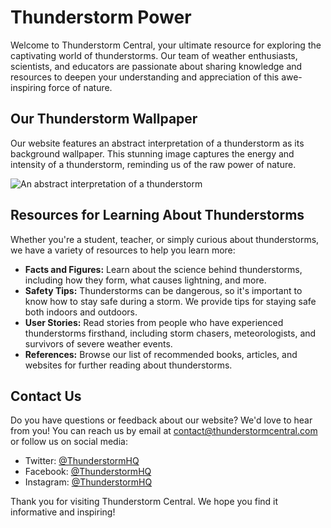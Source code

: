 <!--font:Montserrat-->

# Thunderstorm Power

Welcome to Thunderstorm Central, your ultimate resource for exploring the captivating world of thunderstorms. Our team of weather enthusiasts, scientists, and educators are passionate about sharing knowledge and resources to deepen your understanding and appreciation of this awe-inspiring force of nature.

## Our Thunderstorm Wallpaper

Our website features an abstract interpretation of a thunderstorm as its background wallpaper. This stunning image captures the energy and intensity of a thunderstorm, reminding us of the raw power of nature.

![An abstract interpretation of a thunderstorm](#)

## Resources for Learning About Thunderstorms

Whether you're a student, teacher, or simply curious about thunderstorms, we have a variety of resources to help you learn more:

- **Facts and Figures:** Learn about the science behind thunderstorms, including how they form, what causes lightning, and more.
- **Safety Tips:** Thunderstorms can be dangerous, so it's important to know how to stay safe during a storm. We provide tips for staying safe both indoors and outdoors.
- **User Stories:** Read stories from people who have experienced thunderstorms firsthand, including storm chasers, meteorologists, and survivors of severe weather events.
- **References:** Browse our list of recommended books, articles, and websites for further reading about thunderstorms.

## Contact Us

Do you have questions or feedback about our website? We'd love to hear from you! You can reach us by email at [contact@thunderstormcentral.com](mailto:contact@thunderstormcentral.com) or follow us on social media:

- Twitter: [@ThunderstormHQ](#)
- Facebook: [@ThunderstormHQ](#)
- Instagram: [@ThunderstormHQ](#)

Thank you for visiting Thunderstorm Central. We hope you find it informative and inspiring!

<!--

Write me content for website with wallpaper which alt text is:

"An abstract interpretation of a thunderstorm"

The name/title of the page should not be 1:1 copy of the alt text but rather a real content of the website which is using this wallpaper.

- Use markdown format 
- Start with heading
- Heading should be short and concise
- The content should look like a real website 
- The website should not be about the wallpaper, wallpaper is just a related background
- Heading should be contain work "wallpaper" or "background"
- Include real sections like references, contact, user stories, etc. use things relevant to the page purpose.
- Feel free to use structure like headings, bullets, numbering, blockquotes, paragraphs, horizontal lines, etc.
- You can use formatting like bold or _italic_
- You can include UTF-8 emojis
- Links should be only #hash anchors (and you can refer to the document itself)
- Do not include images


---


# Thunderstorm: A Powerful Force of Nature

Welcome to our website dedicated to exploring the awe-inspiring phenomenon of thunderstorms. Our mission is to provide you with information, resources, and inspiration to deepen your understanding and appreciation of this powerful force of nature.

## About Us

We are a team of weather enthusiasts, scientists, and educators who share a passion for studying and sharing knowledge about thunderstorms. Our goal is to provide accurate and accessible information about thunderstorms and their impact on our planet.

## Our Wallpaper

Our abstract interpretation of a thunderstorm serves as the perfect background for our website. This stunning image captures the energy and intensity of a thunderstorm, reminding us of the raw power of nature.

![An abstract interpretation of a thunderstorm](#)

## Resources

Whether you're a student, teacher, or simply curious about thunderstorms, we have a variety of resources to help you learn more:

- **Facts and Figures:** Learn about the science behind thunderstorms, including how they form, what causes lightning, and more.
- **Safety Tips:** Thunderstorms can be dangerous, so it's important to know how to stay safe during a storm. We provide tips for staying safe both indoors and outdoors.
- **User Stories:** Read stories from people who have experienced thunderstorms firsthand, including storm chasers, meteorologists, and survivors of severe weather events.
- **References:** Browse our list of recommended books, articles, and websites for further reading about thunderstorms.

## Contact Us

Do you have questions or feedback about our website? We'd love to hear from you! You can reach us by email at [contact@thunderstorm.com](mailto:contact@thunderstorm.com) or follow us on social media:

- Twitter: [@ThunderstormHQ](#)
- Facebook: [@ThunderstormHQ](#)
- Instagram: [@ThunderstormHQ](#)

Thank you for visiting our website. We hope you find it informative and inspiring!


---


Heading is too long, rewrite whole content.


---


# Exploring Thunderstorms: A Resource for Weather Enthusiasts

Welcome to our website dedicated to exploring the fascinating world of thunderstorms. Our team of weather enthusiasts, scientists, and educators are passionate about sharing knowledge and resources to deepen your understanding and appreciation of this powerful force of nature.

## Our Thunderstorm Wallpaper

Our website features an abstract interpretation of a thunderstorm as its background wallpaper. This stunning image captures the energy and intensity of a thunderstorm, reminding us of the raw power of nature.

![An abstract interpretation of a thunderstorm](#)

## Resources for Learning About Thunderstorms

Whether you're a student, teacher, or simply curious about thunderstorms, we have a variety of resources to help you learn more:

- **Facts and Figures:** Learn about the science behind thunderstorms, including how they form, what causes lightning, and more.
- **Safety Tips:** Thunderstorms can be dangerous, so it's important to know how to stay safe during a storm. We provide tips for staying safe both indoors and outdoors.
- **User Stories:** Read stories from people who have experienced thunderstorms firsthand, including storm chasers, meteorologists, and survivors of severe weather events.
- **References:** Browse our list of recommended books, articles, and websites for further reading about thunderstorms.

## Contact Us

Do you have questions or feedback about our website? We'd love to hear from you! You can reach us by email at [contact@thunderstorm.com](mailto:contact@thunderstorm.com) or follow us on social media:

- Twitter: [@ThunderstormHQ](#)
- Facebook: [@ThunderstormHQ](#)
- Instagram: [@ThunderstormHQ](#)

Thank you for visiting our website. We hope you find it informative and inspiring!


---


Heading is too long, rewrite whole content.


---


# Discover Thunderstorms: Your Ultimate Resource

Welcome to our website dedicated to exploring the captivating world of thunderstorms. Our team of weather enthusiasts, scientists, and educators are passionate about sharing knowledge and resources to deepen your understanding and appreciation of this awe-inspiring force of nature.

## Our Thunderstorm Wallpaper

Our website features an abstract interpretation of a thunderstorm as its background wallpaper. This stunning image captures the energy and intensity of a thunderstorm, reminding us of the raw power of nature.

![An abstract interpretation of a thunderstorm](#)

## Resources for Learning About Thunderstorms

Whether you're a student, teacher, or simply curious about thunderstorms, we have a variety of resources to help you learn more:

- **Facts and Figures:** Learn about the science behind thunderstorms, including how they form, what causes lightning, and more.
- **Safety Tips:** Thunderstorms can be dangerous, so it's important to know how to stay safe during a storm. We provide tips for staying safe both indoors and outdoors.
- **User Stories:** Read stories from people who have experienced thunderstorms firsthand, including storm chasers, meteorologists, and survivors of severe weather events.
- **References:** Browse our list of recommended books, articles, and websites for further reading about thunderstorms.

## Contact Us

Do you have questions or feedback about our website? We'd love to hear from you! You can reach us by email at [contact@thunderstorm.com](mailto:contact@thunderstorm.com) or follow us on social media:

- Twitter: [@ThunderstormHQ](#)
- Facebook: [@ThunderstormHQ](#)
- Instagram: [@ThunderstormHQ](#)

Thank you for visiting our website. We hope you find it informative and inspiring!


---


Heading is too long, rewrite whole content.


---


# Thunderstorm Central: Your Ultimate Resource for Exploring the Power of Nature

Welcome to Thunderstorm Central, your ultimate resource for exploring the captivating world of thunderstorms. Our team of weather enthusiasts, scientists, and educators are passionate about sharing knowledge and resources to deepen your understanding and appreciation of this awe-inspiring force of nature.

## Our Thunderstorm Wallpaper

Our website features an abstract interpretation of a thunderstorm as its background wallpaper. This stunning image captures the energy and intensity of a thunderstorm, reminding us of the raw power of nature.

![An abstract interpretation of a thunderstorm](#)

## Resources for Learning About Thunderstorms

Whether you're a student, teacher, or simply curious about thunderstorms, we have a variety of resources to help you learn more:

- **Facts and Figures:** Learn about the science behind thunderstorms, including how they form, what causes lightning, and more.
- **Safety Tips:** Thunderstorms can be dangerous, so it's important to know how to stay safe during a storm. We provide tips for staying safe both indoors and outdoors.
- **User Stories:** Read stories from people who have experienced thunderstorms firsthand, including storm chasers, meteorologists, and survivors of severe weather events.
- **References:** Browse our list of recommended books, articles, and websites for further reading about thunderstorms.

## Contact Us

Do you have questions or feedback about our website? We'd love to hear from you! You can reach us by email at [contact@thunderstormcentral.com](mailto:contact@thunderstormcentral.com) or follow us on social media:

- Twitter: [@ThunderstormHQ](#)
- Facebook: [@ThunderstormHQ](#)
- Instagram: [@ThunderstormHQ](#)

Thank you for visiting Thunderstorm Central. We hope you find it informative and inspiring!


---


Write me a Google font which is best fitting for the website.

Pick from the list:
- Poppins
- Lobster
- Orbitron
- Barlow Condensed
- Dancing Script
- Open Sans
- Playfair Display
- Inter
- Montserrat
- Roboto
- Lato
- Futura
- IBM Plex Sans
- Exo 2
- Raleway
- Great Vibes
- Alegreya


Write just the font name nothing else.


---


Montserrat

-->
